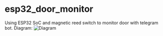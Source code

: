 # esp32_door_monitor
Using ESP32 SoC and magnetic reed switch to monitor door with telegram bot.
Diagram:
![Diagram](https://user-images.githubusercontent.com/84715134/150920796-b8ccee81-d03c-4c64-9763-a35658c00c12.jpg)
